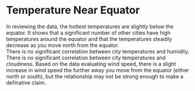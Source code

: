 # Temperature Near Equator

In reviewing the data, the hottest temperatures are slightly below the equator.  It shows that a significant number of other cities have high temperatures around the equator and that the temperatures steadily decrease as you move north from the equator.  
There is no significant correlation between city temperatures and humidity.
There is no significant correlation between city temperatures and cloudiness.
Based on the data evaluating wind speed, there is a slight increase in wind speed the further away you move from the equator (either north or south), but the relationship may not be strong enough to make a definative claim.  
